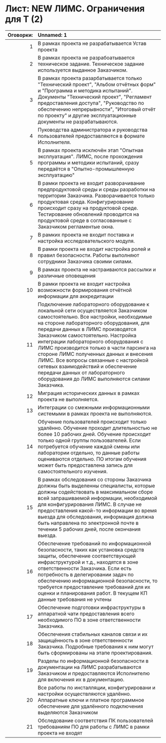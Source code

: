 # Лист: NEW ЛИМС. Ограничения для Т (2)

|   Оговорки: | Unnamed: 1                                                                                                                                                                                                                                                                                                                                                                                                                                                                                                                                        |
|------------:|:--------------------------------------------------------------------------------------------------------------------------------------------------------------------------------------------------------------------------------------------------------------------------------------------------------------------------------------------------------------------------------------------------------------------------------------------------------------------------------------------------------------------------------------------------|
|           1 | В рамках проекта не разрабатывается Устав проекта                                                                                                                                                                                                                                                                                                                                                                                                                                                                                                 |
|           2 | В рамках проекта не разрабоатывается техническое задание. Техническое задание используется выданное Заказчиком.                                                                                                                                                                                                                                                                                                                                                                                                                                   |
|           3 | В рамках проекта разарбатывается только "Технический проект", "Альбом отчётных форм" и "Программа и методика испытаний". Документы "Технический проект", "Регламент предоставления доступа", "Руководство по обеспечению непрерывности", "Итоговый отчёт по проекту" и другие эксплуатационные документы не разрабатываются.                                                                                                                                                                                                                      |
|           4 | Пуководства администратора и руководства пользователей предоставляются в формате Исполнителя.                                                                                                                                                                                                                                                                                                                                                                                                                                                     |
|           5 | В рамках проекта исключён этап "Опытная эксплуатация". ЛИМС, после прохождения программы и методики испытаний, сразу передаётся в "Опытно-промышленную эксплуатацию"                                                                                                                                                                                                                                                                                                                                                                              |
|           6 | В рамки проекта не входит разворачивание предпродуктовой среды и среды разработки на территории Заказчика. Разворачивается только продуктовая среда. Конфигурирование происходит сразу на продуктовой среде. Тестирование обновлений проводится на продуктовой среде в согласованные с Заказчиком регламентые окна.                                                                                                                                                                                                                               |
|           7 | В рамких проекта не входит поставка и настройка исследовательского модуля.                                                                                                                                                                                                                                                                                                                                                                                                                                                                        |
|           8 | В рамки проекта не входит настройка ролей и правил безопасности. Работы выполняют сотрудники Заказчика своими силами.                                                                                                                                                                                                                                                                                                                                                                                                                             |
|           9 | В рамках проекта не настраиваются рассылки и различные оповещения                                                                                                                                                                                                                                                                                                                                                                                                                                                                                 |
|          10 | В рамки проекта не входит настройка возможности формирования отчётной информации для аккредитации                                                                                                                                                                                                                                                                                                                                                                                                                                                 |
|          11 | Подключение лабораторного оборудование к локальной сети осуществляется Заказчиком самостоятельно. Все настройки, необходимые на стороне лабораторного оборудования, для передачи данных в ЛИМС производятся Заказчиком самостоятельно. Настройка интеграции лабораторного оборудования с ЛИМС производится только в части парсинга на стороне ЛИМС полученных данных и внесения ЛИМС. Все вопросы связанные с настройкой сетевых взаимодействий и обеспечение передачи данных от лабораторного оборудования до ЛИМС выполняются силами Заказчика. |
|          12 | Миграция исторических данных в рамках проекта не выполняется.                                                                                                                                                                                                                                                                                                                                                                                                                                                                                     |
|          13 | Интеграции со смежными информационными системыми в рамках проекта не выполняются.                                                                                                                                                                                                                                                                                                                                                                                                                                                                 |
|          14 | Обучение пользователей происходит только удалённо. Обучение проходит длительностью не более 10 рабочих дней. Обучение происходит только одной группы пользователей. Если потребуется обучение каждой смены или лаборатории отдельно, то данные работы оцениваются отдельно. ПО итогам обучения может быть предоставлена запись для самостоятельного изучения.                                                                                                                                                                                     |
|          15 | В рамках обследования со стороны Заказчика должны быть выделенны специалисты, которые должны содействовать в максимальном сборе всей запрашиваемой информации, необходимой для конфигурирования ЛИМС. В случае не предоставления какой-то информации во время выезда для обследования, информация должна быть направлена по электронной почте в течении 5 рабочих дней, после окончания выезда.                                                                                                                                                   |
|          16 | Обеспечение требований по информационной безопасности, таких как установка средств защиты, обеспечение соответствующей инфраструктурой и т.д., находятся в зоне ответственности Заказчика. Если есть потребность в делегировании задач по обеспечению информационной безопасности, то требуется предоставление требований для их оценки и планирования работ. В текущем КП данные требования не учтены                                                                                                                                            |
|          17 | Обеспечение подготовки инфраструктуры в аппаратной чати предоставления всего необходимого ПО в зоне ответственности Заказчика.                                                                                                                                                                                                                                                                                                                                                                                                                    |
|          18 | Обеспечения стабильных каналов связи и их защищённость в зоне ответственности Заказчика. Подробные требования к ним могут быть сформированы на этапе проектирования.                                                                                                                                                                                                                                                                                                                                                                              |
|          19 | Разделы по информационной безопасности в документации на ЛИМС разрабатываются Заказчиком и предоставляются Исполнителю для включения их в документацию.                                                                                                                                                                                                                                                                                                                                                                                           |
|          20 | Все работы по инсталляции, конфигурировани и настройки осуществляются удалённо. Аппаратные ключи и платное программное обеспечение для удалённого подключения выделяются Заказчиком                                                                                                                                                                                                                                                                                                                                                               |
|          21 | Обследование соответствия ПК пользователей требованиям ПО для работы с ЛИМС в рамки проекта не входят                                                                                                                                                                                                                                                                                                                                                                                                                                             |
